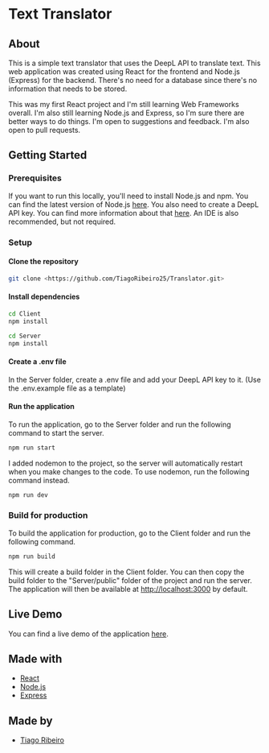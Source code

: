 # Text Translator

## About

This is a simple text translator that uses the DeepL API to translate text.
This web application was created using React for the frontend and Node.js (Express) for the backend. There's no need for a database since there's no information that needs to be stored.

This was my first React project and I'm still learning Web Frameworks overall. I'm also still learning Node.js and Express, so I'm sure there are better ways to do things. I'm open to suggestions and feedback. I'm also open to pull requests.

## Getting Started

### Prerequisites

If you want to run this locally, you'll need to install Node.js and npm. You can find the latest version of Node.js [here](https://nodejs.org/en/).
You also need to create a DeepL API key. You can find more information about that [here](https://www.deepl.com/docs-api/accessing-the-api/).
An IDE is also recommended, but not required.

### Setup

#### Clone the repository

```bash
git clone <https://github.com/TiagoRibeiro25/Translator.git>
```

#### Install dependencies

```bash
cd Client
npm install
```

```bash
cd Server
npm install
```

#### Create a .env file

In the Server folder, create a .env file and add your DeepL API key to it.
(Use the .env.example file as a template)

#### Run the application

To run the application, go to the Server folder and run the following command to start the server.

```bash
npm run start
```

I added nodemon to the project, so the server will automatically restart when you make changes to the code. To use nodemon, run the following command instead.

```bash
npm run dev
```

### Build for production

To build the application for production, go to the Client folder and run the following command.

```bash
npm run build
```

This will create a build folder in the Client folder. You can then copy the build folder to the "Server/public" folder of the project and run the server. The application will then be available at <http://localhost:3000> by default.

## Live Demo

You can find a live demo of the application [here](https://text-translator.up.railway.app/).

## Made with

- [React](https://reactjs.org/)
- [Node.js](https://nodejs.org/en/)
- [Express](https://expressjs.com/)

## Made by

- [Tiago Ribeiro](<https://github.com/TiagoRibeiro25>)
